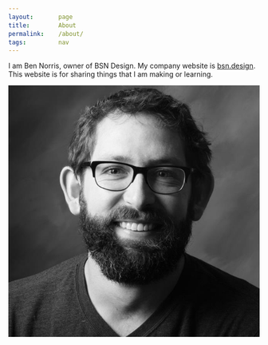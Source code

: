 ```yaml
---
layout:       page
title:        About
permalink:    /about/
tags:         nav
---
```


I am Ben Norris, owner of BSN Design. My company website is [bsn.design](http://bsn.design). This website is for sharing things that I am making or learning.

_![Ben Norris](/images/Norris_Ben.JPG)_
